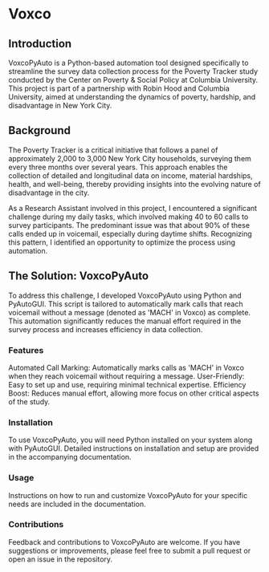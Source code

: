 # Voxco
## Introduction
VoxcoPyAuto is a Python-based automation tool designed specifically to streamline the survey data collection process for the Poverty Tracker study conducted by the Center on Poverty & Social Policy at Columbia University. This project is part of a partnership with Robin Hood and Columbia University, aimed at understanding the dynamics of poverty, hardship, and disadvantage in New York City.

## Background
The Poverty Tracker is a critical initiative that follows a panel of approximately 2,000 to 3,000 New York City households, surveying them every three months over several years. This approach enables the collection of detailed and longitudinal data on income, material hardships, health, and well-being, thereby providing insights into the evolving nature of disadvantage in the city.

As a Research Assistant involved in this project, I encountered a significant challenge during my daily tasks, which involved making 40 to 60 calls to survey participants. The predominant issue was that about 90% of these calls ended up in voicemail, especially during daytime shifts. Recognizing this pattern, I identified an opportunity to optimize the process using automation.

## The Solution: VoxcoPyAuto
To address this challenge, I developed VoxcoPyAuto using Python and PyAutoGUI. This script is tailored to automatically mark calls that reach voicemail without a message (denoted as 'MACH' in Voxco) as complete. This automation significantly reduces the manual effort required in the survey process and increases efficiency in data collection.

### Features
Automated Call Marking: Automatically marks calls as 'MACH' in Voxco when they reach voicemail without requiring a message.
User-Friendly: Easy to set up and use, requiring minimal technical expertise.
Efficiency Boost: Reduces manual effort, allowing more focus on other critical aspects of the study.

### Installation
To use VoxcoPyAuto, you will need Python installed on your system along with PyAutoGUI. Detailed instructions on installation and setup are provided in the accompanying documentation.

### Usage
Instructions on how to run and customize VoxcoPyAuto for your specific needs are included in the documentation.

### Contributions
Feedback and contributions to VoxcoPyAuto are welcome. If you have suggestions or improvements, please feel free to submit a pull request or open an issue in the repository.

